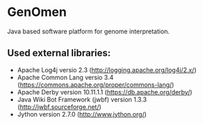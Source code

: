 # GenOmen

Java based software platform for genome interpretation.


## Used external libraries:
* Apache Log4j versio 2.3 (http://logging.apache.org/log4j/2.x/)
* Apache Common Lang versio 3.4 (https://commons.apache.org/proper/commons-lang/)
* Apache Derby version 10.11.1.1 (https://db.apache.org/derby/)
* Java Wiki Bot Framework (jwbf) version 1.3.3 (http://jwbf.sourceforge.net/)
* Jython version 2.7.0 (http://www.jython.org/)
